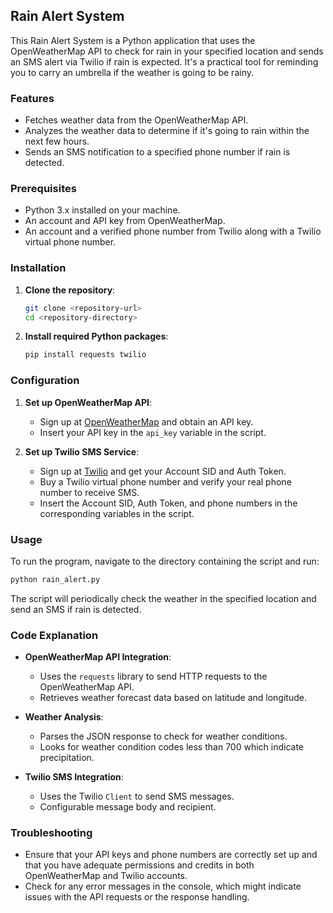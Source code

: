 ## Rain Alert System

This Rain Alert System is a Python application that uses the OpenWeatherMap API to check for rain in your specified location and sends an SMS alert via Twilio if rain is expected. It's a practical tool for reminding you to carry an umbrella if the weather is going to be rainy.

### Features

- Fetches weather data from the OpenWeatherMap API.
- Analyzes the weather data to determine if it's going to rain within the next few hours.
- Sends an SMS notification to a specified phone number if rain is detected.

### Prerequisites

- Python 3.x installed on your machine.
- An account and API key from OpenWeatherMap.
- An account and a verified phone number from Twilio along with a Twilio virtual phone number.

### Installation

1. **Clone the repository**:

   ```bash
   git clone <repository-url>
   cd <repository-directory>
   ```

2. **Install required Python packages**:
   ```bash
   pip install requests twilio
   ```

### Configuration

1. **Set up OpenWeatherMap API**:

   - Sign up at [OpenWeatherMap](https://openweathermap.org/) and obtain an API key.
   - Insert your API key in the `api_key` variable in the script.

2. **Set up Twilio SMS Service**:
   - Sign up at [Twilio](https://www.twilio.com/) and get your Account SID and Auth Token.
   - Buy a Twilio virtual phone number and verify your real phone number to receive SMS.
   - Insert the Account SID, Auth Token, and phone numbers in the corresponding variables in the script.

### Usage

To run the program, navigate to the directory containing the script and run:

```bash
python rain_alert.py
```

The script will periodically check the weather in the specified location and send an SMS if rain is detected.

### Code Explanation

- **OpenWeatherMap API Integration**:

  - Uses the `requests` library to send HTTP requests to the OpenWeatherMap API.
  - Retrieves weather forecast data based on latitude and longitude.

- **Weather Analysis**:

  - Parses the JSON response to check for weather conditions.
  - Looks for weather condition codes less than 700 which indicate precipitation.

- **Twilio SMS Integration**:
  - Uses the Twilio `Client` to send SMS messages.
  - Configurable message body and recipient.

### Troubleshooting

- Ensure that your API keys and phone numbers are correctly set up and that you have adequate permissions and credits in both OpenWeatherMap and Twilio accounts.
- Check for any error messages in the console, which might indicate issues with the API requests or the response handling.
